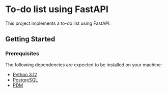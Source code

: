# To-do list using FastAPI

This project implements a to-do list using FastAPI.

## Getting Started

### Prerequisites

The following dependencies are expected to be installed on your machine:

- [Python 3.12][python]
- [PostgreSQL][postgresql]
- [PDM][pdm]

[pdm]: https://pdm-project.org/latest/
[postgresql]: https://www.postgresql.org/
[python]: https://www.python.org/
